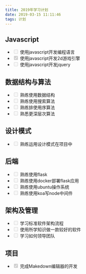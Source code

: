 ```yaml
---
title: 2019年学习计划
date: 2019-03-15 11:11:46
tags: 计划
---
```


## Javascript 

* <input type="checkbox" disabled/> 使用javascript开发编程语言
* <input type="checkbox" checked disabled/> 使用javascript开发2d游戏引擎
* <input type="checkbox" disabled/> 使用javascript开发jquery

## 数据结构与算法

* <input type="checkbox" disabled/> 熟练使用数据结构
* <input type="checkbox" disabled/> 熟练使用搜索算法
* <input type="checkbox" disabled/> 熟练排使用序算法
* <input type="checkbox" disabled/> 熟悉更深层次算法

## 设计模式

* <input type="checkbox" disabled/> 熟练运用设计模式在项目中

## 后端

* <input type="checkbox" disabled/> 熟练使用flask
* <input type="checkbox" disabled/> 熟练使用docker部署flask应用
* <input type="checkbox" disabled/> 熟练使用ubuntu操作系统
* <input type="checkbox" disabled/> 熟练使用koa写node中间件

## 架构及管理

* <input type="checkbox" disabled/> 学习标准软件架构流程
* <input type="checkbox" disabled/> 使用所学知识做一款较好的软件
* <input type="checkbox" disabled/> 学习如何领导团队

## 项目

* <input type="checkbox" checked disabled/> 完成Makedown编辑器的开发

